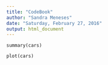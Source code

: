 ```yaml
---
title: "CodeBook"
author: "Sandra Meneses"
date: "Saturday, February 27, 2016"
output: html_document
---
```



```{r}
summary(cars)
```



```{r, echo=FALSE}
plot(cars)
```


